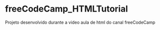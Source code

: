 #  freeCodeCamp_HTMLTutorial
 Projeto desenvolvido durante a video aula de html do canal freeCodeCamp
